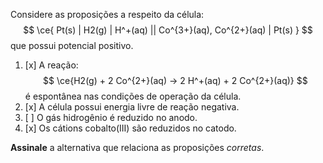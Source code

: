 Considere as proposições a respeito da célula:
$$
    \ce{ Pt(s) | H2(g) | H^+(aq) || Co^{3+}(aq), Co^{2+}(aq) | Pt(s) }
$$
que possui potencial positivo.

1. [x] A reação:
    $$
        \ce{H2(g) + 2 Co^{2+}(aq) -> 2 H^+(aq) + 2 Co^{2+}(aq)}
    $$
    é espontânea nas condições de operação da célula.
2. [x] A célula possui energia livre de reação negativa.
3. [ ] O gás hidrogênio é reduzido no anodo.
4. [x] Os cátions cobalto(III) são reduzidos no catodo.

**Assinale** a alternativa que relaciona as proposições *corretas*.
